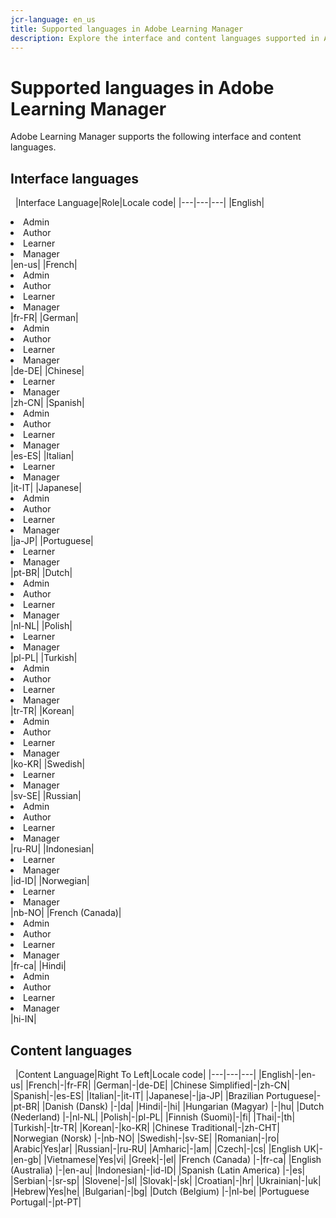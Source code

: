 ```yaml
---
jcr-language: en_us
title: Supported languages in Adobe Learning Manager
description: Explore the interface and content languages supported in Adobe Learning Manager (ALM)
---
```

# Supported languages in Adobe Learning Manager

Adobe Learning Manager supports the following interface and content languages.

## Interface languages
 
|Interface Language|Role|Locale code|
|---|---|---|
|English|<li>Admin</li><li>Author</li><li>Learner</li><li>Manager</li>|en-us|
|French|<li>Admin</li><li>Author</li><li>Learner</li><li>Manager</li>|fr-FR|
|German|<li>Admin</li><li>Author</li><li>Learner</li><li>Manager</li>|de-DE|
|Chinese|<li>Learner</li><li>Manager</li>|zh-CN|
|Spanish|<li>Admin</li><li>Author</li><li>Learner</li><li>Manager</li>|es-ES|
|Italian|<li>Learner</li><li>Manager</li>|it-IT|
|Japanese|<li>Admin</li><li>Author</li><li>Learner</li><li>Manager</li>|ja-JP|
|Portuguese|<li>Learner</li><li>Manager</li>|pt-BR|
|Dutch|<li>Admin</li><li>Author</li><li>Learner</li><li>Manager</li>|nl-NL|
|Polish|<li>Learner</li><li>Manager</li>|pl-PL|
|Turkish|<li>Admin</li><li>Author</li><li>Learner</li><li>Manager</li>|tr-TR|
|Korean|<li>Admin</li><li>Author</li><li>Learner</li><li>Manager</li>|ko-KR|
|Swedish|<li>Learner</li><li>Manager</li>|sv-SE|
|Russian|<li>Admin</li><li>Author</li><li>Learner</li><li>Manager</li>|ru-RU|
|Indonesian|<li>Learner</li><li>Manager</li>|id-ID|
|Norwegian|<li>Learner</li><li>Manager</li>|nb-NO|
|French (Canada)|<li>Admin</li><li>Author</li><li>Learner</li><li>Manager</li>|fr-ca|
|Hindi|<li>Admin</li><li>Author</li><li>Learner</li><li>Manager</li>|hi-IN|

## Content languages
 
|Content Language|Right To Left|Locale code|
|---|---|---|
|English|-|en-us|
|French|-|fr-FR|
|German|-|de-DE|
|Chinese Simplified|-|zh-CN|
|Spanish|-|es-ES|
|Italian|-|it-IT|
|Japanese|-|ja-JP|
|Brazilian Portuguese|-|pt-BR|
|Danish (Dansk) |-|da|
|Hindi|-|hi|
|Hungarian (Magyar) |-|hu|
|Dutch (Nederland) |-|nl-NL|
|Polish|-|pl-PL|
|Finnish (Suomi)|-|fi|
|Thai|-|th|
|Turkish|-|tr-TR|
|Korean|-|ko-KR|
|Chinese Traditional|-|zh-CHT|
|Norwegian (Norsk) |-|nb-NO|
|Swedish|-|sv-SE|
|Romanian|-|ro|
|Arabic|Yes|ar|
|Russian|-|ru-RU|
|Amharic|-|am|
|Czech|-|cs|
|English UK|-|en-gb|
|Vietnamese|Yes|vi|
|Greek|-|el|
|French (Canada) |-|fr-ca|
|English (Australia) |-|en-au|
|Indonesian|-|id-ID|
|Spanish (Latin America) |-|es|
|Serbian|-|sr-sp|
|Slovene|-|sl|
|Slovak|-|sk|
|Croatian|-|hr|
|Ukrainian|-|uk|
|Hebrew|Yes|he|
|Bulgarian|-|bg|
|Dutch (Belgium) |-|nl-be|
|Portuguese Portugal|-|pt-PT|

